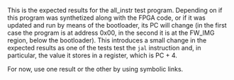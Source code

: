 This is the expected results for the all_instr test program. Depending on if this program was synthetized along with
the FPGA code, or if it was updated and run by means of the bootloader, its PC will change (in the first case the program
is at address 0x00, in the second it is at the FW_IMG region, below the bootloader). This introduces a small change in the
expected results as one of the tests test the `jal` instruction and, in particular, the value it stores in a register, which
is PC + 4.

For now, use one result or the other by using symbolic links.
